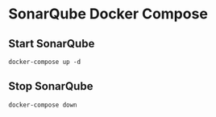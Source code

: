 # SonarQube Docker Compose

## Start SonarQube
```
docker-compose up -d
```

## Stop SonarQube
```
docker-compose down
```
